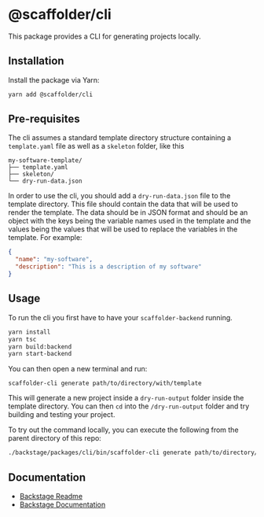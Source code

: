 # @scaffolder/cli

This package provides a CLI for generating projects locally.

## Installation

Install the package via Yarn:

```sh
yarn add @scaffolder/cli
```

## Pre-requisites

The cli assumes a standard template directory structure containing a `template.yaml` file
as well as a `skeleton` folder, like this

```
my-software-template/
├── template.yaml
├── skeleton/
└── dry-run-data.json
```

In order to use the cli, you should add a `dry-run-data.json` file to the template directory. This file should contain the
data that will be used to render the template. The data should be in JSON format and should be an object with the
keys being the variable names used in the template and the values being the values that will be used to replace the
variables in the template. For example:

```json
{
  "name": "my-software",
  "description": "This is a description of my software"
}
```

## Usage

To run the cli you first have to have your `scaffolder-backend` running.

```bash
yarn install
yarn tsc
yarn build:backend
yarn start-backend
```

You can then open a new terminal and run:

```
scaffolder-cli generate path/to/directory/with/template
```

This will generate a new project inside a `dry-run-output` folder inside the template directory.
You can then `cd` into the `/dry-run-output` folder and try building and testing your project.

To try out the command locally, you can execute the following from the parent directory of this repo:

```bash
./backstage/packages/cli/bin/scaffolder-cli generate path/to/directory/with/template
```

## Documentation

- [Backstage Readme](https://github.com/backstage/backstage/blob/master/README.md)
- [Backstage Documentation](https://backstage.io/docs)
